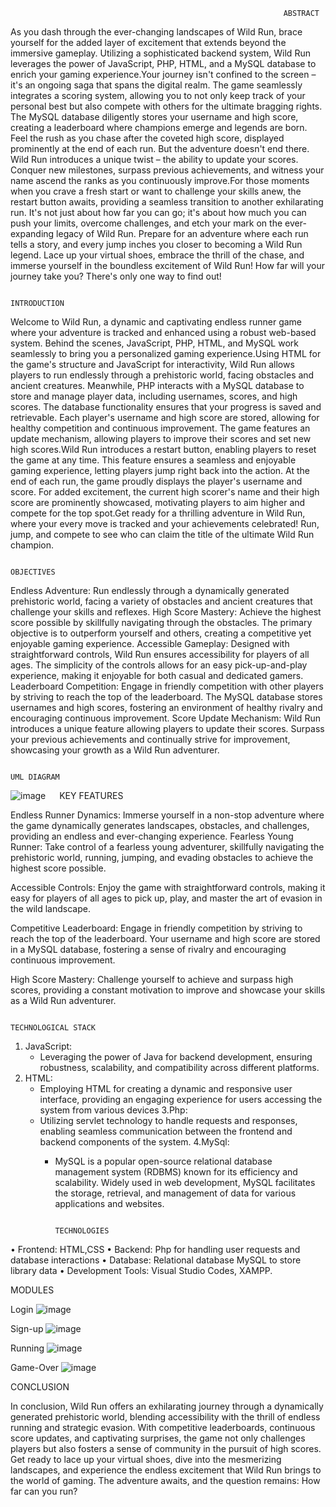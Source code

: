                                                                  ABSTRACT
As you dash through the ever-changing landscapes of Wild Run, brace yourself for the added layer of excitement that extends beyond the immersive gameplay. Utilizing a sophisticated backend system, Wild Run leverages the power of JavaScript, PHP, HTML, and a MySQL database to enrich your gaming experience.Your journey isn't confined to the screen – it's an ongoing saga that spans the digital realm. The game seamlessly integrates a scoring system, allowing you to not only keep track of your personal best but also compete with others for the ultimate bragging rights. The MySQL database diligently stores your username and high score, creating a leaderboard where champions emerge and legends are born.
Feel the rush as you chase after the coveted high score, displayed prominently at the end of each run. But the adventure doesn't end there. Wild Run introduces a unique twist – the ability to update your scores. Conquer new milestones, surpass previous achievements, and witness your name ascend the ranks as you continuously improve.For those moments when you crave a fresh start or want to challenge your skills anew, the restart button awaits, providing a seamless transition to another exhilarating run. It's not just about how far you can go; it's about how much you can push your limits, overcome challenges, and etch your mark on the ever-expanding legacy of Wild Run.
Prepare for an adventure where each run tells a story, and every jump inches you closer to becoming a Wild Run legend. Lace up your virtual shoes, embrace the thrill of the chase, and immerse yourself in the boundless excitement of Wild Run! How far will your journey take you? There's only one way to find out!


                                                                              INTRODUCTION

	       
Welcome to Wild Run, a dynamic and captivating endless runner game where your adventure is tracked and enhanced using a robust web-based system. Behind the scenes, JavaScript, PHP, HTML, and MySQL work seamlessly to bring you a personalized gaming experience.Using HTML for the game's structure and JavaScript for interactivity, Wild Run allows players to run endlessly through a prehistoric world, facing obstacles and ancient creatures. Meanwhile, PHP interacts with a MySQL database to store and manage player data, including usernames, scores, and high scores.
The database functionality ensures that your progress is saved and retrievable. Each player's username and high score are stored, allowing for healthy competition and continuous improvement. The game features an update mechanism, allowing players to improve their scores and set new high scores.Wild Run introduces a restart button, enabling players to reset the game at any time. This feature ensures a seamless and enjoyable gaming experience, letting players jump right back into the action.
At the end of each run, the game proudly displays the player's username and score. For added excitement, the current high scorer's name and their high score are prominently showcased, motivating players to aim higher and compete for the top spot.Get ready for a thrilling adventure in Wild Run, where your every move is tracked and your achievements celebrated! Run, jump, and compete to see who can claim the title of the ultimate Wild Run champion.  


                                                                             OBJECTIVES

	      
Endless Adventure: 
	Run endlessly through a dynamically generated prehistoric world, facing a variety of obstacles and ancient creatures that challenge your skills and reflexes.
High Score Mastery: 
	Achieve the highest score possible by skillfully navigating through the obstacles. The primary objective is to outperform yourself and others, creating a competitive yet enjoyable gaming experience.
Accessible Gameplay: 
	Designed with straightforward controls, Wild Run ensures accessibility for players of all ages. The simplicity of the controls allows for an easy pick-up-and-play experience, making it enjoyable for both casual and dedicated gamers. 
Leaderboard Competition: 
	Engage in friendly competition with other players by striving to reach the top of the leaderboard. The MySQL database stores usernames and high scores, fostering an environment of healthy rivalry and encouraging continuous improvement. 
Score Update Mechanism:
 	Wild Run introduces a unique feature allowing players to update their scores. Surpass your previous achievements and continually strive for improvement, showcasing your growth as a Wild Run adventurer. 
  
	

                                                                             UML DIAGRAM
![image](https://github.com/rkram23/WildRun-game/assets/138103785/7178fade-50f9-4298-8301-492a5039dfd7)
  
KEY FEATURES

Endless Runner Dynamics:
 	Immerse yourself in a non-stop adventure where the game dynamically generates landscapes, obstacles, and challenges, providing an endless and ever-changing experience.
Fearless Young Runner: 
	Take control of a fearless young adventurer, skillfully navigating the prehistoric world, running, jumping, and evading obstacles to achieve the highest score possible.

Accessible Controls: 
	Enjoy the game with straightforward controls, making it easy for players of all ages to pick up, play, and master the art of evasion in the wild landscape.

Competitive Leaderboard: 
	Engage in friendly competition by striving to reach the top of the leaderboard. Your username and high score are stored in a MySQL database, fostering a sense of rivalry and encouraging continuous improvement.

High Score Mastery: 
	Challenge yourself to achieve and surpass high scores, providing a constant motivation to improve and showcase your skills as a Wild Run adventurer.


                                                                             TECHNOLOGICAL STACK

1. JavaScript:
   - Leveraging the power of Java for backend development, ensuring robustness, scalability, and compatibility across different platforms.
2. HTML:
   - Employing HTML for creating a dynamic and responsive user interface, providing an engaging experience for users accessing the system from various devices
3.Php:
   - Utilizing servlet technology to handle requests and responses, enabling seamless communication between the frontend and backend components of the system.
4.MySql:
     - MySQL is a popular open-source relational database management system (RDBMS) known for its efficiency and scalability. Widely used in web development, MySQL facilitates the storage, retrieval, and management of data for various applications and websites.


                                                                             TECHNOLOGIES



•	Frontend: HTML,CSS
•	Backend: Php for handling user requests and database interactions
•	Database: Relational database MySQL to store library data
•	Development Tools: Visual Studio Codes, XAMPP.


MODULES

Login
![image](https://github.com/rkram23/WildRun-game/assets/138103785/f58f2468-941f-4e14-805b-4c77a06348e5)


Sign-up
 ![image](https://github.com/rkram23/WildRun-game/assets/138103785/18c0ab40-9350-4666-b236-f182350d6734)

Running
 ![image](https://github.com/rkram23/WildRun-game/assets/138103785/d9d14433-835f-4597-8544-58f34892991f)


Game-Over
 ![image](https://github.com/rkram23/WildRun-game/assets/138103785/20ef3b74-504a-42cc-8695-d9e4864cadd4)




CONCLUSION

In conclusion, Wild Run offers an exhilarating journey through a dynamically generated prehistoric world, blending accessibility with the thrill of endless running and strategic evasion. With competitive leaderboards, continuous score updates, and captivating surprises, the game not only challenges players but also fosters a sense of community in the pursuit of high scores. Get ready to lace up your virtual shoes, dive into the mesmerizing landscapes, and experience the endless excitement that Wild Run brings to the world of gaming. The adventure awaits, and the question remains: How far can you run?

